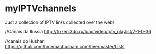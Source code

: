 # myIPTVchannels
Just a collection of IPTV links collected over the web!

//Canais da Russia
http://fixzen.3dn.ru/load/video/iptv_playlist/7-1-0-36

//canais do Hushan
https://github.com/hmemar/husham.com/tree/master/Lists
